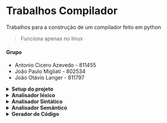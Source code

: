 # Trabalhos Compilador
Trabalhos para a construção de um compilador feito em python
> Funciona apenas no linux

#### Grupo
- Antonio Cicero Azevedo - 811455
- João Paulo Migliati - 802534
- João Otávio Langer - 811797

<details>
<summary><strong> Setup do projeto </strong></summary>

#### Dado que você so tem pip 😔
> O python 3.13 deve estar instalado na sua maquina se for seguir esse caminho 
ou baixar via [pyenv](https://github.com/pyenv/pyenv) 

- Criar o ambiente virtual
```bash
python -m venv .venv
```
- Ativar o ambiente virtual
```bash
source .venv/bin/activate
```
- Baixar as dependências do projeto
```bash
pip install .
```
#### Se voce tiver o [uv](https://docs.astral.sh/uv/) 😊
- Basta rodar
```bash
uv sync
```
- Depois entrar no ambiente virtual
```bash
source .venv/bin/activate
```
</details>

<details>
<summary><strong> Analisador léxico </strong></summary>

- Implementação de um analisador léxico para a linguagem LA.
- Ele deve ler um programa-fonte e produzir uma lista de tokens identificados.
#### Como rodar:
- Entra no ambiente virtual
```bash
source .venv/bin/activate
```
- Depois executa o comando corretor automático passando os respectivos diretórios
```bash
java -jar compiladores-corretor-automatico-1.0-SNAPSHOT-jar-with-dependencies.jar "compilador lexical" gcc temp casos-de-teste "811455, 802534, 811797" t1
```
- O output será gerado no diretório `temp/`

- Caso queria rodar o CLI normalmente basta rodar
```bash
compilador lexical <input_file> <output_file>
```
</details>

<details>
<summary><strong> Analisador Sintático </strong></summary>

- Implementação de um analisador sintático para a linguagem LA.
- Ele deve ler um programa-fonte e produzir uma mensagem caso encontre um erro
#### Como rodar:
- Entra no ambiente virtual
```bash
source .venv/bin/activate
```
- Depois executa o comando corretor automático passando os respectivos diretórios
```bash
java -jar compiladores-corretor-automatico-1.0-SNAPSHOT-jar-with-dependencies.jar "compilador syntactical" gcc temp casos-de-teste "811455, 802534, 811797" t2
```
- O output será gerado no diretório `temp/`

- Caso queria rodar o CLI normalmente basta rodar
```bash
compilador syntactical <input_file> <output_file>
```
</details>

<details>
<summary><strong> Analisador Semântico </strong></summary>

- Implementação de um analisador semântico para a linguagem LA.
- Ele deve ler um programa-fonte e produzir uma mensagem caso encontre um erro
#### Como rodar:
- Entra no ambiente virtual
```bash
source .venv/bin/activate
```
- Para corrigir o T3 execute o comando corretor automático passando os respectivos diretórios
```bash
java -jar compiladores-corretor-automatico-1.0-SNAPSHOT-jar-with-dependencies.jar "compilador semantical" gcc temp casos-de-teste "811455, 802534, 811797" t3
```

- Para corrigir o T4 execute o comando corretor automático passando os respectivos diretórios
```bash
java -jar compiladores-corretor-automatico-1.0-SNAPSHOT-jar-with-dependencies.jar "compilador semantical" gcc temp casos-de-teste "811455, 802534, 811797" t4
```

- O output será gerado no diretório `temp/`

- Caso queria rodar o CLI normalmente basta rodar
```bash
compilador semantical <input_file> <output_file>
```
</details>

<details>
    <summary><strong> Gerador de Código </strong></summary>

- Implementação de um gerador de codigo em C para a linguagem LA.
- Ele deve ler um programa-fonte e um codigo compilável para gcc
#### Como rodar:
- Entra no ambiente virtual
```bash
source .venv/bin/activate
```
- Para corrigir o T5 execute o comando corretor automático passando os respectivos diretórios
```bash
java -jar compiladores-corretor-automatico-1.0-SNAPSHOT-jar-with-dependencies.jar "compilador codegen" gcc temp casos-de-teste "811455, 802534, 811797" t3
```

- O output será gerado no diretório `temp/`

- Caso queria rodar o CLI normalmente basta rodar
```bash
compilador codegen <input_file> <output_file>
```
</details>

